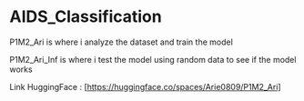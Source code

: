 # AIDS_Classification

P1M2_Ari is where i analyze the dataset and train the model

P1M2_Ari_Inf is where i test the model using random data to see if the model works

Link HuggingFace : [https://huggingface.co/spaces/Arie0809/P1M2_Ari]
